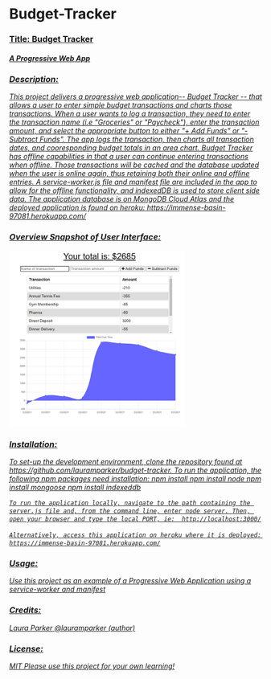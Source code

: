 # Budget-Tracker
<h3><u>Title: Budget Tracker<u></h3>
<h5><i>A Progressive Web App<i></h5>

<h3>Description:</h3> 
    This project delivers a progressive web application-- Budget Tracker -- that allows a user to enter simple budget transactions and charts those transactions.  When a user wants to log a transaction, they need to enter the transaction name (i.e "Groceries" or "Paycheck"), enter the transaction amount, and select the appropriate button to either 
"+ Add Funds" or "-Subtract Funds".  The app logs the transaction, then charts all transaction dates, and cooresponding budget totals in an area chart. 
    Budget Tracker has offline capabilities in that a user can continue entering transactions when offline. Those transactions will be cached and the database updated when the user is online again, thus retaining both their online and offline entries.  A service-worker.js file and manifest file are included in the app to allow for the offline functionality, and indexedDB is used to store client side data. The application database is on MongoDB Cloud Atlas and the deployed application is found on heroku: https://immense-basin-97081.herokuapp.com/


<h3>Overview Snapshot of User Interface:</h3> 

<p>
    <img src="images/budgetREADME.png" width="350" height="350" />
</p>


<h3>Installation:</h3>
    To set-up the development environment, clone the repository found at https://github.com/lauramparker/budget-tracker. To run the application, the following npm packages need installation:
   npm install
   npm install node
   npm install mongoose
   npm install indexeddb
    
    To run the application locally, navigate to the path containing the server.js file and, from the command line, enter node server. Then, open your browser and type the local PORT, ie:  http://localhost:3000/
    
    Alternatively, access this application on heroku where it is deployed:  
    https://immense-basin-97081.herokuapp.com/
    
    



<h3>Usage:</h3>
    Use this project as an example of a Progressive Web Application using a service-worker and manifest

<h3>Credits:</h3> Laura Parker @lauramparker (author)

<h3>License:</h3> MIT   <i>Please use this project for your own learning!</i> 
